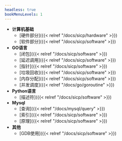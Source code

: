 ```yaml
---
headless: true
bookMenuLevels: 1
---
```


- **计算机基础**
  - [硬件部分]({{< relref "/docs/sicp/hardware" >}})
  - [软件部分]({{< relref "/docs/sicp/software" >}})
- **GO语言**
  - [闭包]({{< relref "/docs/sicp/software" >}})
  - [延迟调用]({{< relref "/docs/sicp/software" >}})
  - [指针]({{< relref "/docs/sicp/software" >}})
  - [垃圾回收]({{< relref "/docs/sicp/software" >}})
  - [内存分配]({{< relref "/docs/sicp/software" >}})
  - [并发调度]({{< relref "/docs/go/goroutine" >}})
- **Python语言**
  - [描述符]({{< relref "/docs/sicp/software" >}})
- **Mysql**
  - [查询]({{< relref "/docs/mysql/query" >}})
  - [索引]({{< relref "/docs/sicp/software" >}})
  - [原理]({{< relref "/docs/sicp/software" >}})
- **其他**
  - [GDB使用]({{< relref "/docs/sicp/software" >}})
